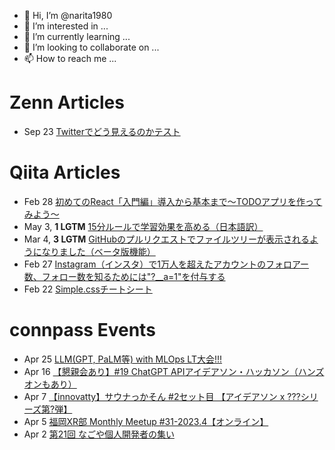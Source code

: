 - 👋 Hi, I’m @narita1980
- 👀 I’m interested in ...
- 🌱 I’m currently learning ...
- 💞️ I’m looking to collaborate on ...
- 📫 How to reach me ...

# Zenn Articles

<!-- profile updater begin: zenn -->
- Sep 23 [Twitterでどう見えるのかテスト](https://zenn.dev/narita1980/articles/cbb21f8d7f785752d6ac)
<!-- profile updater end: zenn -->

# Qiita Articles

<!-- profile updater begin: qiita -->
- Feb 28 [初めてのReact「入門編」導入から基本まで〜TODOアプリを作ってみよう〜](https://qiita.com/narita1980/items/49df43425ba2400bd0c2)
- May 3, **1 LGTM** [15分ルールで学習効果を高める（日本語訳）](https://qiita.com/narita1980/items/d0ad5246344fc6e4380f)
- Mar 4, **3 LGTM** [GitHubのプルリクエストでファイルツリーが表示されるようになりました（ベータ版機能）](https://qiita.com/narita1980/items/bee2c5232342a51e0415)
- Feb 27 [Instagram（インスタ）で1万人を超えたアカウントのフォロアー数、フォロー数を知るためには"?__a=1"を付与する](https://qiita.com/narita1980/items/630b7014fa893461b991)
- Feb 22 [Simple.cssチートシート](https://qiita.com/narita1980/items/fd2ccf0e91944aab9fd5)
<!-- profile updater end: qiita -->

# connpass Events

<!-- profile updater begin: connpass -->
- Apr 25 [LLM(GPT, PaLM等) with MLOps LT大会!!!](https://mlops.connpass.com/event/279156/)
- Apr 16 [【懇親会あり】#19 ChatGPT APIアイデアソン・ハッカソン（ハンズオンもあり）](https://buildweekend.connpass.com/event/278643/)
- Apr 7 [【innovatty】サウナっかそん #2セット目 【アイデアソン x ???シリーズ第?弾】](https://innovatty.connpass.com/event/277328/)
- Apr 5 [福岡XR部 Monthly Meetup #31-2023.4【オンライン】](https://fukuoka-xr-club.connpass.com/event/279159/)
- Apr 2 [第21回 なごや個人開発者の集い](https://758indies.connpass.com/event/279160/)
<!-- profile updater end: connpass -->

<!---
narita1980/narita1980 is a ✨ special ✨ repository because its `README.md` (this file) appears on your GitHub profile.
You can click the Preview link to take a look at your changes.
--->
